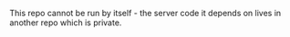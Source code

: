This repo cannot be run by itself - the server code it depends on lives in another repo which is private.